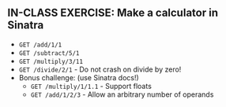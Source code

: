 ## IN-CLASS EXERCISE: Make a calculator in Sinatra

* `GET /add/1/1`
* `GET /subtract/5/1`
* `GET /multiply/3/11`
* `GET /divide/2/1` - Do not crash on divide by zero!
* Bonus challenge: (use Sinatra docs!)
    * `GET /multiply/1/1.1` - Support floats
    * `GET /add/1/2/3` - Allow an arbitrary number of operands
